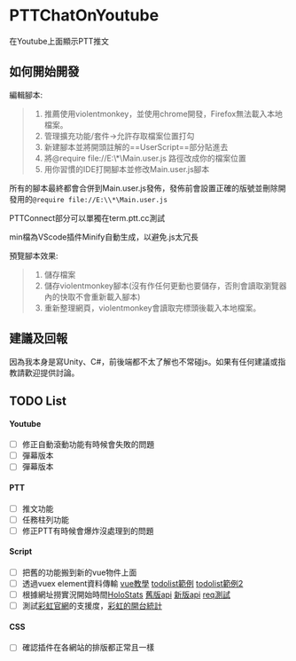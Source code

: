 # PTTChatOnYoutube
在Youtube上面顯示PTT推文

## 如何開始開發

編輯腳本:
>1. 推薦使用violentmonkey，並使用chrome開發，Firefox無法載入本地檔案。
>2. 管理擴充功能/套件->允許存取檔案位置打勾
>3. 新建腳本並將開頭註解的\=\=UserScript\=\=部分貼進去
>4. 將@require file://E:\\*\Main.user.js 路徑改成你的檔案位置
>5. 用你習慣的IDE打開腳本並修改Main.user.js腳本

所有的腳本最終都會合併到Main.user.js發佈，發佈前會設置正確的版號並刪除開發用的```@require file://E:\\*\Main.user.js```

PTTConnect部分可以單獨在term.ptt.cc測試

min檔為VScode插件Minify自動生成，以避免.js太冗長

預覽腳本效果:
>1. 儲存檔案
>2. 儲存violentmonkey腳本(沒有作任何更動也要儲存，否則會讀取瀏覽器內的快取不會重新載入腳本)
>3. 重新整理網頁，violentmonkey會讀取完標頭後載入本地檔案。

## 建議及回報

因為我本身是寫Unity、C#，前後端都不太了解也不常碰js。如果有任何建議或指教請歡迎提供討論。

## TODO List
#### Youtube
- [ ] 修正自動滾動功能有時候會失敗的問題
- [ ] 彈幕版本
- [ ] 彈幕版本

#### PTT
- [ ] 推文功能
- [ ] 任務柱列功能
- [ ] 修正PTT有時候會爆炸沒處理到的問題

#### Script
- [ ] 把舊的功能搬到新的vue物件上面
- [ ] 透過vuex element資料傳輸 [vue教學](https://ithelp.ithome.com.tw/users/20107673/ironman/1470?page=1) [todolist範例](https://codepen.io/oddvalue/pen/dpBGpj) [todolist範例2](https://codepen.io/mkumaran/pen/vZgara?editors=1010)
- [ ] 根據網址撈實況開始時間[HoloStats](https://github.com/PoiScript/HoloStats/tree/master) [舊版api](https://holo.poi.cat/api/v3/streams_report?ids=skSmTEnAyGk&metrics=youtube_stream_viewer&start_at=0&end_at=0) [新版api](https://holo.poi.cat/api/v3/streams_report?ids=77OTDrqhN80&metrics=youtube_stream_viewer&start_at=0&end_at=0) [req測試](https://reqbin.com/)
- [ ] 測試[彩虹官網](https://niji-mado.web.app/home)的支援度，[彩虹的開台統計](https://2434analytics.com/rank/dailyView.html)

#### CSS 
- [ ] 確認插件在各網站的排版都正常且一樣